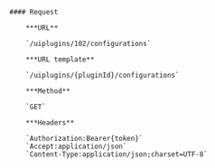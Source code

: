     #### Request

        ***URL**

        `/uiplugins/102/configurations`

        ***URL template**

        `/uiplugins/{pluginId}/configurations`

        ***Method**

        `GET`

        ***Headers**

        `Authorization:Bearer{token}`
        `Accept:application/json`
        `Content-Type:application/json;charset=UTF-8`
